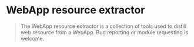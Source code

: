 # WebApp resource extractor

> The WebApp resource extractor is a collection of tools used to distill web resource from a WebApp. 
> Bug reporting or module requesting is welcome.


